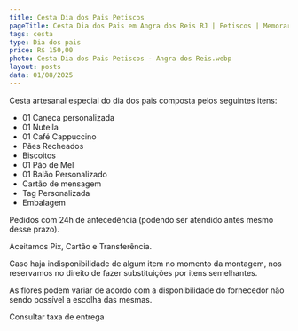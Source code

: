 ```yaml
---
title: Cesta Dia dos Pais Petiscos
pageTitle: Cesta Dia dos Pais em Angra dos Reis RJ | Petiscos | Memorare Cestas
tags: cesta
type: Dia dos pais
price: R$ 150,00
photo: Cesta Dia dos Pais Petiscos - Angra dos Reis.webp
layout: posts
data: 01/08/2025
---
```

Cesta artesanal especial do dia dos pais composta pelos seguintes itens:

- 01 Caneca personalizada
- 01 Nutella
- 01 Café Cappuccino
- Pães Recheados
- Biscoitos
- 01 Pão de Mel
- 01 Balão Personalizado
- Cartão de mensagem
- Tag Personalizada
- Embalagem


Pedidos com 24h de antecedência (podendo ser atendido antes mesmo desse prazo). 

Aceitamos Pix, Cartão e Transferência. 

Caso haja indisponibilidade de algum item no momento da montagem, nos reservamos no direito de fazer substituições por itens semelhantes. 

As flores podem variar de acordo com a disponibilidade do fornecedor não sendo possível a escolha das mesmas. 

Consultar taxa de entrega